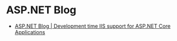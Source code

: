 # ASP.NET Blog

- [ASP.NET Blog | Development time IIS support for ASP.NET Core Applications](https://devblogs.microsoft.com/aspnet/development-time-iis-support-for-asp-net-core-applications/)
